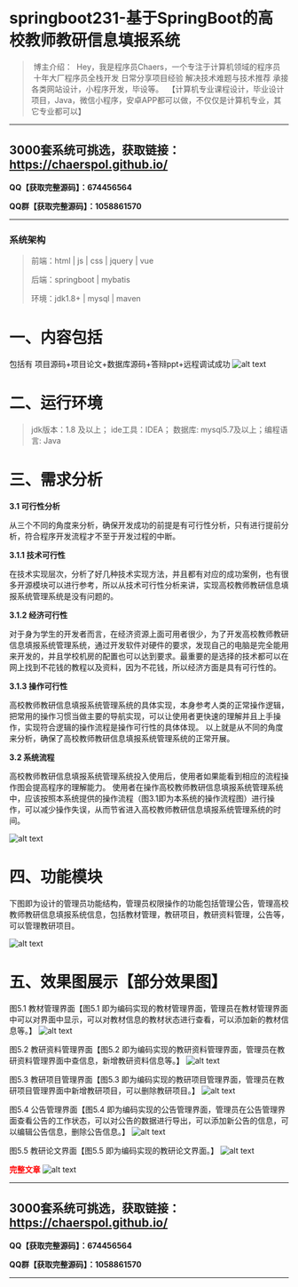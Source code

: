 # springboot231-基于SpringBoot的高校教师教研信息填报系统


>  博主介绍：
>  Hey，我是程序员Chaers，一个专注于计算机领域的程序员
>  十年大厂程序员全栈开发‍ 日常分享项目经验 解决技术难题与技术推荐 承接各类网站设计，小程序开发，毕设等。
>  【计算机专业课程设计，毕业设计项目，Java，微信小程序，安卓APP都可以做，不仅仅是计算机专业，其它专业都可以】

<hr>

## 3000套系统可挑选，获取链接：https://chaerspol.github.io/

<p size="5" color="red"><b>QQ【获取完整源码】：674456564</b></p>

<p size="5" color="red"><b>QQ群【获取完整源码】：1058861570</b></p>

<hr>

### 系统架构

> 前端：html | js | css | jquery | vue
>
> 后端：springboot | mybatis
> 
> 环境：jdk1.8+ | mysql | maven

# 一、内容包括
包括有  项目源码+项目论文+数据库源码+答辩ppt+远程调试成功
![alt text](images/image.png)

# 二、运行环境

> jdk版本：1.8 及以上； ide工具：IDEA； 数据库: mysql5.7及以上；编程语言: Java

# 三、需求分析

**3.1 可行性分析**

从三个不同的角度来分析，确保开发成功的前提是有可行性分析，只有进行提前分析，符合程序开发流程才不至于开发过程的中断。

**3.1.1 技术可行性**

在技术实现层次，分析了好几种技术实现方法，并且都有对应的成功案例，也有很多开源模块可以进行参考，所以从技术可行性分析来讲，实现高校教师教研信息填报系统管理系统是没有问题的。

**3.1.2 经济可行性**

对于身为学生的开发者而言，在经济资源上面可用者很少，为了开发高校教师教研信息填报系统管理系统，通过开发软件对硬件的要求，发现自己的电脑是完全能用来开发的，并且学校机房的配置也可以达到要求。最重要的是选择的技术都可以在网上找到不花钱的教程以及资料，因为不花钱，所以经济方面是具有可行性的。

**3.1.3 操作可行性**

高校教师教研信息填报系统管理系统的具体实现，本身参考人类的正常操作逻辑，把常用的操作习惯当做主要的导航实现，可以让使用者更快速的理解并且上手操作，实现符合逻辑的操作流程是操作可行性的具体体现。
以上就是从不同的角度来分析，确保了高校教师教研信息填报系统管理系统的正常开展。

**3.2 系统流程**

高校教师教研信息填报系统管理系统投入使用后，使用者如果能看到相应的流程操作图会提高程序的理解能力。
使用者在操作高校教师教研信息填报系统管理系统中，应该按照本系统提供的操作流程（图3.1即为本系统的操作流程图）进行操作，可以减少操作失误，从而节省进入高校教师教研信息填报系统管理系统的时间。

![alt text](images/image-1.png)

# 四、功能模块

下图即为设计的管理员功能结构，管理员权限操作的功能包括管理公告，管理高校教师教研信息填报系统信息，包括教材管理，教研项目，教研资料管理，公告等，可以管理教研项目。

![alt text](images/image-2.png)

# 五、效果图展示【部分效果图】

图5.1 教材管理界面【图5.1 即为编码实现的教材管理界面，管理员在教材管理界面中可以对界面中显示，可以对教材信息的教材状态进行查看，可以添加新的教材信息等。】
![alt text](images/image-3.png)

图5.2 教研资料管理界面【图5.2 即为编码实现的教研资料管理界面，管理员在教研资料管理界面中查信息，新增教研资料信息等。】
![alt text](images/image-4.png)

图5.3 教研项目管理界面【图5.3 即为编码实现的教研项目管理界面，管理员在教研项目管理界面中新增教研项目，可以删除教研项目。】
![alt text](images/image-5.png)

图5.4 公告管理界面【图5.4 即为编码实现的公告管理界面，管理员在公告管理界面查看公告的工作状态，可以对公告的数据进行导出，可以添加新公告的信息，可以编辑公告信息，删除公告信息。】
![alt text](images/image-6.png)

图5.5 教研论文界面【图5.5 即为编码实现的教研论文界面。】
![alt text](images/image-7.png)

 <font  color="red"><b>完整文章</b></font>
 ![alt text](images/image-8.png)
 
 <hr>

## 3000套系统可挑选，获取链接：https://chaerspol.github.io/

<p size="5" color="red"><b>QQ【获取完整源码】：674456564</b></p>

<p size="5" color="red"><b>QQ群【获取完整源码】：1058861570</b></p>

<hr>